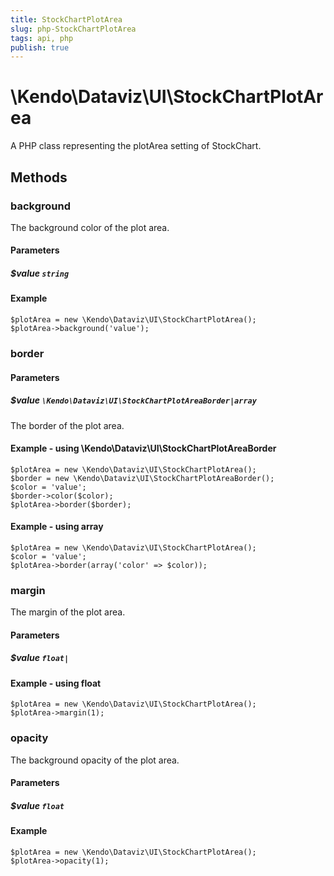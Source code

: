 ```yaml
---
title: StockChartPlotArea
slug: php-StockChartPlotArea
tags: api, php
publish: true
---
```


# \Kendo\Dataviz\UI\StockChartPlotArea

A PHP class representing the plotArea setting of StockChart.


## Methods

### background
The background color of the plot area.
#### Parameters

##### $value `string`



#### Example 
    $plotArea = new \Kendo\Dataviz\UI\StockChartPlotArea();
    $plotArea->background('value');

### border

#### Parameters

##### $value `\Kendo\Dataviz\UI\StockChartPlotAreaBorder|array`

The border of the plot area.


#### Example - using \Kendo\Dataviz\UI\StockChartPlotAreaBorder

    $plotArea = new \Kendo\Dataviz\UI\StockChartPlotArea();
    $border = new \Kendo\Dataviz\UI\StockChartPlotAreaBorder();
    $color = 'value';
    $border->color($color);
    $plotArea->border($border);

#### Example - using array

    $plotArea = new \Kendo\Dataviz\UI\StockChartPlotArea();
    $color = 'value';
    $plotArea->border(array('color' => $color));

### margin
The margin of the plot area.
#### Parameters

##### $value `float|`



#### Example  - using float
    $plotArea = new \Kendo\Dataviz\UI\StockChartPlotArea();
    $plotArea->margin(1);

### opacity
The background opacity of the plot area.
#### Parameters

##### $value `float`



#### Example 
    $plotArea = new \Kendo\Dataviz\UI\StockChartPlotArea();
    $plotArea->opacity(1);

